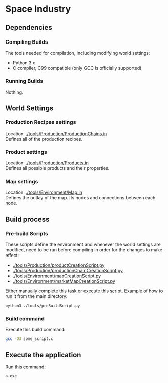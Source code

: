 # Space Industry

## Dependencies

### Compiling Builds
The tools needed for compilation, including modifying world settings:
* Python 3.x
* C compiler, C99 compatible (only GCC is officially supported)

### Running Builds
Nothing.

## World Settings
### Production Recipes settings
Location: [./tools/Production/ProductionChains.in](./tools/Production/ProductionChains.in) <br>
Defines all of the production recipes.

### Product settings
Location: [./tools/Production/Products.in](./tools/Production/Products.in) <br>
Defines all possible products and their properties.

### Map settings
Location: [./tools/Environment/Map.in](./tools/Environment/Map.in) <br>
Defines the outlay of the map. Its nodes and connections between each node.

## Build process

### Pre-build Scripts
These scripts define the environment and whenever the world settings are modified, need to be run before compiling in order for the changes to make effect:
* [./tools/Production/productCreationScript.py](./tools/Production/productCreationScript.py)
* [./tools/Production/productionChainCreationScript.py](./tools/Production/productionChainCreationScript.py)
* [./tools/Environment/mapCreationScript.py](./tools/Environment/mapCreationScript.py)
* [./tools/Environment/marketMapCreationScript.py](./tools/Environment/marketMapCreationScript.py)

Either manually complete this task or execute this [script](./tools/preBuildScript.py). Example of how to run it from the main directory:
```bash
python3 ./tools/preBuildScript.py
```

### Build command
Execute this build command:
```bash
gcc -O3 some_script.c
```

## Execute the application
Run this command:
```bash
a.exe
```
